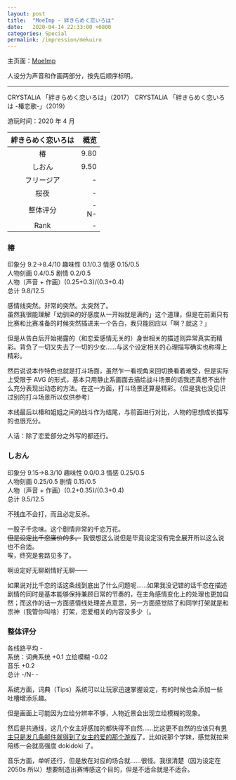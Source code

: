 ```yaml
---
layout: post
title:  "MoeImp - 絆きらめく恋いろは"
date:   2020-04-14 22:33:00 +0800
categories: Special
permalink: /impression/mekuiro
---
```


主页面：[MoeImp](http://yoro.xyz/impression)

人设分为声音和作画两部分，按先后顺序标明。

---

CRYSTALiA 「絆きらめく恋いろは」（2017）
CRYSTALiA 「絆きらめく恋いろは -椿恋歌-」（2019）

游玩时间：2020 年 4 月

| 絆きらめく恋いろは | 概览 |
| :----: | ----: |
| 椿 |9.80|
| しおん |9.50|
| フリージア |-|
| 桜夜 |-|
| 整体评分 |-<br />N-|
| Rank |-|

### 椿

印象分 9.2→8.4/10 趣味性 0.1/0.3 情感 0.15/0.5  
人物刻画 0.4/0.5 剧情 0.2/0.5  
人物（声音 + 作画）(0.25+0.3)/(0.3+0.4)  
总计 9.8/12.5

感情线突然。非常的突然。太突然了。  
虽然我很能理解「幼驯染的好感度从一开始就是满的」这个道理，但是在前面只有比赛和比赛准备的时候突然插进来一个告白，我只能回应以「啊？就这？」

但是从告白后开始揭露的（和恋爱感情无关的）身世相关的描述则异常真实而精彩。背负了一切又失去了一切的少女……与这个设定相关的心理描写确实也称得上精彩。

然后说说本作特色也就是打斗场面，虽然乍一看视角来回切换看着难受，但是实际上受限于 AVG 的形式，基本只用静止系画面去描绘战斗场景的话我还真想不出什么充分表现出动态的方法。在这一方面，打斗场景还算是精彩。（但是我也没见识过别的打斗场景所以仅供参考）

本线最后以椿和姐姐之间的战斗作为结尾，与前面进行对比，人物的思想成长描写的也很充分。

人话：除了恋爱部分之外写的都还行。

### しおん

印象分 9.15→8.3/10 趣味性 0.0/0.3 情感 0.25/0.5  
人物刻画 0.25/0.5 剧情 0.15/0.5  
人物（声音 + 作画）(0.2+0.35)/(0.3+0.4)  
总计 9.5/12.5

不残血不会打，而且必定反杀。

一股子千恋味。这个剧情非常的千恋万花。  
~~但是设定比千恋廉价的多。~~ 我很想这么说但是毕竟设定没有完全展开所以这么说也不合适。  
唉，终究是套路见多了。

啊设定好无聊剧情好无聊——

如果说对比千恋的话这条线到底出了什么问题呢……如果我没记错的话千恋在描述剧情的同时是基本能够保持兼顾日常的节奏的，在主角感情变化上的处理也更加自然；而这作的话一方面感情线处理差点意思，另一方面感觉除了和同学打架就是和祟神（我管你叫啥）打架，恋爱相关的内容没多少（。

### 整体评分

各线路平均 -  
系统：词典系统 +0.1 立绘模糊 -0.02  
音乐 +0.2  
总计 -/N- -

系统方面，词典（Tips）系统可以让玩家迅速掌握设定，有的时候也会添加一些吐槽增添乐趣。

但是画面上可能因为立绘分辨率不够，人物近景会出现立绘模糊的现象。

然后是共通线，这几个女主好感加的都快得不自然……比这更不自然的应该只有[男主只是发几条邮件就得到了女主的爱的那个游戏](http://yoro.xyz/impression/pxc)了。比如说那个学妹，感觉就拉来陪练一会就高强度 dokidoki 了。

音乐方面，单听还行，但是放在对应的场合就……很怪。我很清楚（因为设定在 2050s 所以）想要制造出赛博感这个目的，但是不适合就是不适合。